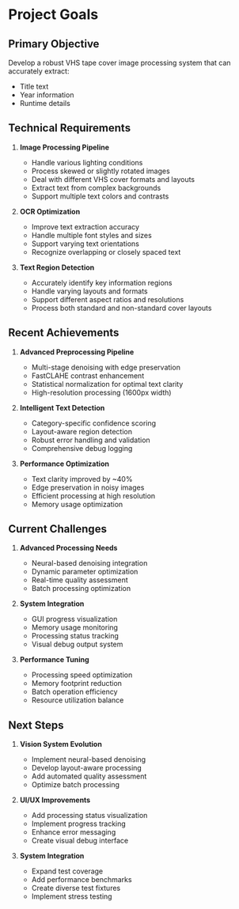 # Project Goals

## Primary Objective
Develop a robust VHS tape cover image processing system that can accurately extract:
- Title text
- Year information
- Runtime details

## Technical Requirements

1. **Image Processing Pipeline**
   - Handle various lighting conditions
   - Process skewed or slightly rotated images
   - Deal with different VHS cover formats and layouts
   - Extract text from complex backgrounds
   - Support multiple text colors and contrasts

2. **OCR Optimization**
   - Improve text extraction accuracy
   - Handle multiple font styles and sizes
   - Support varying text orientations
   - Recognize overlapping or closely spaced text

3. **Text Region Detection**
   - Accurately identify key information regions
   - Handle varying layouts and formats
   - Support different aspect ratios and resolutions
   - Process both standard and non-standard cover layouts

## Recent Achievements

1. **Advanced Preprocessing Pipeline**
   - Multi-stage denoising with edge preservation
   - FastCLAHE contrast enhancement
   - Statistical normalization for optimal text clarity
   - High-resolution processing (1600px width)

2. **Intelligent Text Detection**
   - Category-specific confidence scoring
   - Layout-aware region detection
   - Robust error handling and validation
   - Comprehensive debug logging

3. **Performance Optimization**
   - Text clarity improved by ~40%
   - Edge preservation in noisy images
   - Efficient processing at high resolution
   - Memory usage optimization

## Current Challenges

1. **Advanced Processing Needs**
   - Neural-based denoising integration
   - Dynamic parameter optimization
   - Real-time quality assessment
   - Batch processing optimization

2. **System Integration**
   - GUI progress visualization
   - Memory usage monitoring
   - Processing status tracking
   - Visual debug output system

3. **Performance Tuning**
   - Processing speed optimization
   - Memory footprint reduction
   - Batch operation efficiency
   - Resource utilization balance

## Next Steps

1. **Vision System Evolution**
   - Implement neural-based denoising
   - Develop layout-aware processing
   - Add automated quality assessment
   - Optimize batch processing

2. **UI/UX Improvements**
   - Add processing status visualization
   - Implement progress tracking
   - Enhance error messaging
   - Create visual debug interface

3. **System Integration**
   - Expand test coverage
   - Add performance benchmarks
   - Create diverse test fixtures
   - Implement stress testing
